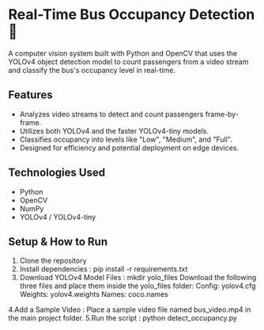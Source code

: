 
# Real-Time Bus Occupancy Detection 🚌

A computer vision system built with Python and OpenCV that uses the YOLOv4 object detection model to count passengers from a video stream and classify the bus's occupancy level in real-time.

## Features
- Analyzes video streams to detect and count passengers frame-by-frame.
- Utilizes both YOLOv4 and the faster YOLOv4-tiny models.
- Classifies occupancy into levels like "Low", "Medium", and "Full".
- Designed for efficiency and potential deployment on edge devices.

## Technologies Used
- Python
- OpenCV
- NumPy
- YOLOv4 / YOLOv4-tiny

## Setup & How to Run

1. Clone the repository
2. Install dependencies : pip install -r requirements.txt
3. Download YOLOv4 Model Files : mkdir yolo_files
Download the following three files and place them inside the yolo_files folder:
Config: yolov4.cfg
Weights: yolov4.weights
Names: coco.names

4.Add a Sample Video : Place a sample video file named bus_video.mp4 in the main project folder.
5.Run the script : python detect_occupancy.py



